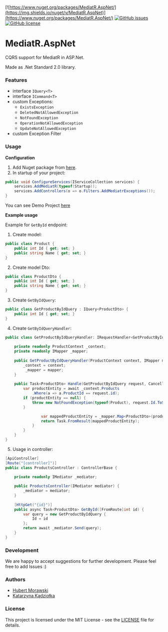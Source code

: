 [![https://www.nuget.org/packages/MediatR.AspNet/](https://img.shields.io/nuget/v/MediatR.AspNet)](https://www.nuget.org/packages/MediatR.AspNet/)
[![GitHub issues](https://img.shields.io/github/issues/MossPiglets/MediatR.AspNet)](https://GitHub.com/MossPiglets/MediatR.AspNet/issues/)
[![GitHub license](https://img.shields.io/github/license/MossPiglets/MediatR.AspNet.svg)](https://github.com/MossPiglets/MediatR.AspNet/blob/master/LICENSE)

# MediatR.AspNet

CQRS support for MediatR in ASP.Net.

Made as .Net Standard 2.0 library.

### Features

- interface `IQuery<T>`
- interface `ICommand<T>`
- custom Exceptions:
    - `ExistsException`
    - `DeletedNotAllowedException`
    - `NotFoundException`
    - `OperationNotAllowedException`
    - `UpdateNotAllowedException`
- custom Exception Filter

### Usage
**Configuration**

1. Add Nuget package from [here](https://www.nuget.org/packages/MediatR.AspNet/).
2. In startup of your project:
```csharp
public void ConfigureServices(IServiceCollection services) {
	services.AddMediatR(typeof(Startup));
	services.AddControllers(o => o.Filters.AddMediatrExceptions());
}
```
You can see Demo Project [here](https://github.com/MossPiglets/MediatR.AspNet/tree/develop/MediatR.AspNet/Demo)

**Example usage**

Example for `GetById` endpoint:

1. Create model:
```csharp
public class Product {
    public int Id { get; set; }
    public string Name { get; set; }
}
```
2. Create model Dto:
```csharp
public class ProductDto {
    public int Id { get; set; }
    public string Name { get; set; }
}
```
3. Create `GetByIdQuery`:
```csharp
public class GetProductByIdQuery : IQuery<ProductDto> {
    public int Id { get; set; }
}
```
4. Create `GetByIdQueryHandler`:
```csharp
public class GetProductByIdQueryHandler: IRequestHandler<GetProductByIdQuery, ProductDto> {
        
    private readonly ProductContext _context;
    private readonly IMapper _mapper;
        
    public GetProductByIdQueryHandler(ProductContext context, IMapper mapper) {
        _context = context;
         _mapper = mapper;
    }
        
    public Task<ProductDto> Handle(GetProductByIdQuery request, CancellationToken cancellationToken) {
        var productEntity = await _context.Products
            .Where(a => a.ProductId == request.id);
        if (productEntity == null) {
            throw new NotFoundException(typeof(Product), request.Id.ToString());
        }

                var mappedProductEntity = _mapper.Map<ProductDto>(productEntity);
                return Task.FromResult(mappedProductEntity);
            }
        }
    }
}
```
5. Usage in controller:
```csharp
[ApiController]
[Route("[controller]")]
public class ProductsController : ControllerBase {
        
    private readonly IMediator _mediator;

    public ProductsController(IMediator mediator) {
        _mediator = mediator;
    }
        
    [HttpGet("{id}")]
    public async Task<ProductDto> GetById([FromRoute]int id) {
        var query = new GetProductByIdQuery {
            Id = id
        };
        return await _mediator.Send(query);
    }
}
```

### Development
We are happy to accept suggestions for further development. Please feel free to add Issues :)

### Authors
- [Hubert Morawski](https://github.com/Morasiu)
- [Katarzyna Kądziołka](https://github.com/Katarzyna-Kadziolka)

### License
This project is licensed under the MIT License - see the [LICENSE](https://raw.githubusercontent.com/MossPiglets/MediatR.AspNet/develop/LICENSE) file for details.
